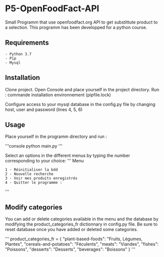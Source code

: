 # P5-OpenFoodFact-API

Small Programm that use openfoodfact.org API to get substittute product to a selection.
This programm has been developped for a python course.

## Requirements

    - Python 3.7
    - Pip
    - Mysql

## Installation

Clone project.
Open Console and place yourself in the project directory.
Run :
    commande installation environnement (pipfile.lock)

Configure access to your mysql database in the config.py file by changing host, user and password (lines 4, 5, 6)

## Usage

Place yourself in the programm directory and run :

'''console
    python main.py
'''

Select an options in the different menus by typing the number corresponding to your choice:
'''
    Menu

    1 - Réinitialiser la bdd
    2 - Nouvelle recherche
    3 - Voir mes produits enregistrés
    4 - Quitter le programme :
'''

## Modify categories

You can add or delete categories available in the menu and the database by modifying the product_categories_fr dictionnary in config.py file.
Be sure to reset database once you have added or deleted some categories.

'''
    product_categories_fr = {
        "plant-based-foods": "Fruits, Légumes, Plantes",
        "cereals-and-potatoes": "Féculents",
        "meats": "Viandes",
        "fishes": "Poissons",
        "desserts": "Desserts",
        "beverages": "Boissons"
    }
'''
